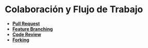 # Colaboración y Flujo de Trabajo

- [**Pull Request**](pull-request.md)
- [**Feature Branching**](feature-branching.md)
- [**Code Review**](code-review.md)
- [**Forking**](forking.md)
